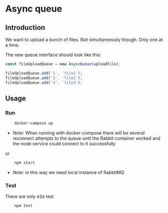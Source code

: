 # Async queue

## Introduction

We want to upload a bunch of files. Not simultaneously though. Only one at a time.
 
The new queue interface should look like this:

```javascript
const fileUploadQueue = new AsyncQueue(uploadFile);

fileUploadQueue.add('1', 'file1');
fileUploadQueue.add('2', 'file2');
fileUploadQueue.add('3', 'file3');

```

## Usage

### Run

```zsh
    docker-compose up
```
*  *Note*: When running with docker-compose there will be several reconnect attempts to the queue until the Rabbit container worked and the node service could connect to it successfully

or

```zsh
    npm start
```
* *Note*: in this way we need local instance of RabbitMQ


### Test
There are only e2e test
```zsh
    npm test
```



